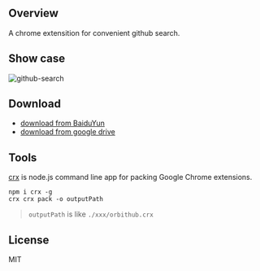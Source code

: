 ## Overview
A chrome extensition for convenient github search.

## Show case
![github-search](http://i1.piimg.com/567571/d6a5af7220705152.gif)

## Download
* [download from BaiduYun](https://pan.baidu.com/s/1pL8Qi3x)
* [download from google drive](https://drive.google.com/open?id=0B3aIq_rAoUdwNGNCS1pEQnU0cGc)

## Tools
[crx](https://github.com/oncletom/crx) is node.js command line app for packing Google Chrome extensions.

```
npm i crx -g
crx crx pack -o outputPath
```

>`outputPath` is like `./xxx/orbithub.crx`

## License
MIT

